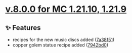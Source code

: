 # [v.8.0.0 for MC 1.21.10, 1.21.9](https://github.com/XxRexRaptorxX/Uncrafted/compare/v.8.0.0-dev1...v.8.0.0-dev3)

## ✨ Features

- recipes for the new music discs added ([7a38f51](https://github.com/XxRexRaptorxX/Uncrafted/commit/7a38f514b4a69174cfa3c2857923195beb6fd74e))
- copper golem statue recipe added ([7942bd0](https://github.com/XxRexRaptorxX/Uncrafted/commit/7942bd02f6f25bce9d10ca3abc764f9cdd25d4bf))

